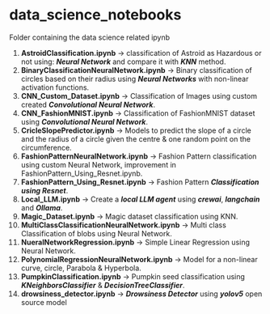 # data_science_notebooks
Folder containing the data science related ipynb 
1. **AstroidClassification.ipynb** -> classification of Astroid as Hazardous or not using: _**Neural Network**_ and compare it with _**KNN**_ method.
2. **BinaryClassificationNeuralNetwork.ipynb** -> Binary classification of circles based on their radius using _**Neural Networks**_ with non-linear activation functions.
3. **CNN_Custom_Dataset.ipynb** -> Classification of Images using custom created _**Convolutional Neural Network**_.
4. **CNN_FashionMNIST.ipynb** -> Classification of FashionMNIST dataset using **_Convolutional Neural Network_**.
5. **CricleSlopePredictor.ipynb** -> Models to predict the slope of a circle and the radius of a circle given the centre & one random point on the circumference.
6. **FashionPatternNeuralNetwork.ipynb** -> Fashion Pattern classification using custom Neural Network, improvement in FashionPattern_Using_Resnet.ipynb.
7. **FashionPattern_Using_Resnet.ipynb** -> Fashion Pattern _**Classification using Resnet**_.
8. **Local_LLM.ipynb** -> Create a _**local LLM agent**_ using _**crewai**_, _**langchain**_ and _**Ollama**_.
9. **Magic_Dataset.ipynb** -> Magic dataset classification using KNN.
10. **MultiClassClassificationNeuralNetwork.ipynb** -> Multi class Classification of blobs using Neural Network.
11. **NueralNetworkRegression.ipynb** -> Simple Linear Regression using Neural Network.
12. **PolynomialRegressionNeuralNetwork.ipynb** -> Model for a non-linear curve, circle, Parabola & Hyperbola.
13. **PumpkinClassification.ipynb** -> Pumpkin seed classification using _**KNeighborsClassifier**_ & _**DecisionTreeClassifier**_.
14. **drowsiness_detector.ipynb** -> _**Drowsiness Detector**_ using _**yolov5**_ open source model
